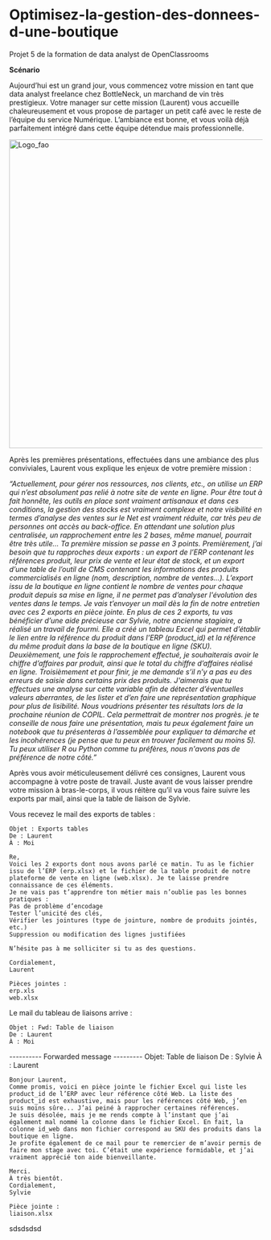 # Optimisez-la-gestion-des-donnees-d-une-boutique
Projet 5 de la formation de data analyst de OpenClassrooms

**Scénario**

Aujourd’hui est un grand jour, vous commencez votre mission en tant que data analyst freelance chez BottleNeck, un marchand de vin très prestigieux. Votre manager sur cette mission (Laurent) vous accueille chaleureusement et vous propose de partager un petit café avec le reste de l’équipe du service Numérique. L’ambiance est bonne, et vous voilà déjà parfaitement intégré dans cette équipe détendue mais professionnelle.

<img width="614" alt="Logo_fao" src="https://github.com/AlexisDlge/Optimisez-la-gestion-des-donnees-d-une-boutique/assets/152527939/f9135238-ff68-4a66-84d3-1a66e2f6f195"> 

Après les premières présentations, effectuées dans une ambiance des plus conviviales, Laurent vous explique les enjeux de votre première mission :

  *“Actuellement, pour gérer nos ressources, nos clients, etc., on utilise un ERP qui n’est absolument pas relié à notre site de vente en ligne. Pour être tout à fait honnête, les outils en place sont vraiment artisanaux et dans ces conditions, la gestion des stocks est   vraiment complexe et notre visibilité en termes d’analyse des ventes sur le Net est vraiment réduite, car très peu de personnes ont accès au back-office. En attendant une solution plus centralisée, un rapprochement entre les 2 bases, même manuel, pourrait être très      utile…
  Ta première mission se passe en 3 points.
  Premièrement, j’ai besoin que tu rapproches deux exports : un export de l’ERP contenant les références produit, leur prix de vente et leur état de stock, et un export d’une table de l’outil de CMS contenant les informations des produits commercialisés en ligne (nom,     description, nombre de ventes...).
  L’export issu de la boutique en ligne contient le nombre de ventes pour chaque produit depuis sa mise en ligne, il ne permet pas d’analyser l'évolution des ventes dans le temps.
  Je vais t’envoyer un mail dès la fin de notre entretien avec ces 2 exports en pièce jointe.
  En plus de ces 2 exports, tu vas bénéficier d’une aide précieuse car Sylvie, notre ancienne stagiaire, a réalisé un travail de fourmi. Elle a créé un tableau Excel qui permet d’établir le lien entre la référence du produit dans l’ERP (product_id) et la référence du      même produit dans la base de la boutique en ligne (SKU).
  Deuxièmement, une fois le rapprochement effectué, je souhaiterais avoir le chiffre d’affaires par produit, ainsi que le total du chiffre d’affaires réalisé en ligne.
  Troisièmement et pour finir, je me demande s’il n’y a pas eu des erreurs de saisie dans certains prix des produits. J'aimerais que tu effectues une analyse sur cette variable afin de détecter d’éventuelles valeurs aberrantes, de les lister et d’en faire une              représentation graphique pour plus de lisibilité.
  Nous voudrions présenter tes résultats lors de la prochaine réunion de COPIL. Cela permettrait de montrer nos progrès. je te conseille de nous faire une présentation, mais tu peux également faire un notebook que tu présenteras à l’assemblée pour expliquer ta démarche    et les incohérences (je pense que tu peux en trouver facilement au moins 5).
  Tu peux utiliser R ou Python comme tu préfères, nous n'avons pas de préférence de notre côté.”*


Après vous avoir méticuleusement délivré ces consignes, Laurent vous accompagne à votre poste de travail.
Juste avant de vous laisser prendre votre mission à bras-le-corps, il vous réitère qu’il va vous faire suivre les exports par mail, ainsi que la table de liaison de Sylvie. 


Vous recevez le mail des exports de tables : 


    Objet : Exports tables
    De : Laurent
    À : Moi

    Re,
    Voici les 2 exports dont nous avons parlé ce matin. Tu as le fichier issu de l’ERP (erp.xlsx) et le fichier de la table produit de notre plateforme de vente en ligne (web.xlsx). Je te laisse prendre connaissance de ces éléments.
    Je ne vais pas t’apprendre ton métier mais n’oublie pas les bonnes pratiques : 
    Pas de problème d’encodage
    Tester l’unicité des clés,
    Vérifier les jointures (type de jointure, nombre de produits jointés, etc.)
    Suppression ou modification des lignes justifiées
 
    N’hésite pas à me solliciter si tu as des questions.

    Cordialement,
    Laurent

    Pièces jointes : 
    erp.xls
    web.xlsx


Le mail du tableau de liaisons arrive :

    Objet : Fwd: Table de liaison
    De : Laurent
    À : Moi
---------- Forwarded message ---------
    Objet: Table de liaison
    De : Sylvie
    À : Laurent

    Bonjour Laurent,
    Comme promis, voici en pièce jointe le fichier Excel qui liste les product_id de l’ERP avec leur référence côté Web. La liste des product_id est exhaustive, mais pour les références côté Web, j’en suis moins sûre... J’ai peiné à rapprocher certaines références.
    Je suis désolée, mais je me rends compte à l’instant que j’ai également mal nommé la colonne dans le fichier Excel. En fait, la colonne id_web dans mon fichier correspond au SKU des produits dans la boutique en ligne.
    Je profite également de ce mail pour te remercier de m’avoir permis de faire mon stage avec toi. C’était une expérience formidable, et j’ai vraiment apprécié ton aide bienveillante.

    Merci.
    À très bientôt.
    Cordialement,
    Sylvie

    Pièce jointe : 
    liaison.xlsx


sdsdsdsd
